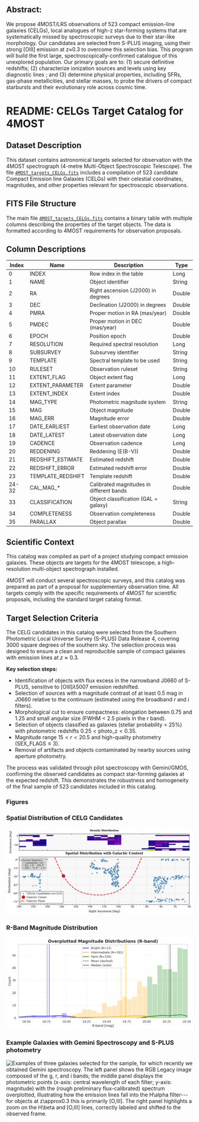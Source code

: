 ## Abstract: 
We propose 4MOST/LRS observations of 523 compact emission-line galaxies (CELGs), local analogues of high-z star-forming systems that are systematically missed by spectroscopic surveys due to their star-like morphology. Our candidates are selected from S-PLUS imaging, using their strong [OIII] emission at z≈0.3 to overcome this selection bias. This program will build the first large, spectroscopically-confirmed catalogue of this unexplored population. Our primary goals are to: (1) secure definitive redshifts; (2) characterize ionization sources and levels using key diagnostic lines ; and (3) determine physical properties, including SFRs, gas-phase metallicities, and stellar masses, to probe the drivers of compact starbursts and their evolutionary role across cosmic time.
# README: CELGs Target Catalog for 4MOST

## Dataset Description

This dataset contains astronomical targets selected for observation with the 4MOST spectrograph (4-metre Multi-Object Spectroscopic Telescope). The file [`4MOST_targets_CELGs.fits`](4MOST_targets_CELGs.fits) includes a compilation of 523 candidate Compact Emission line Galaxies (CELGs) with their celestial coordinates, magnitudes, and other properties relevant for spectroscopic observations.

## FITS File Structure

The main file [`4MOST_targets_CELGs.fits`](4MOST_targets_CELGs.fits) contains a binary table with multiple columns describing the properties of the target objects. The data is formatted according to 4MOST requirements for observation proposals.

## Column Descriptions

| Index | Name | Description | Type |
|-------|------|-------------|------|
| 0 | INDEX | Row index in the table | Long |
| 1 | NAME | Object identifier | String |
| 2 | RA | Right ascension (J2000) in degrees | Double |
| 3 | DEC | Declination (J2000) in degrees | Double |
| 4 | PMRA | Proper motion in RA (mas/year) | Double |
| 5 | PMDEC | Proper motion in DEC (mas/year) | Double |
| 6 | EPOCH | Position epoch | Double |
| 7 | RESOLUTION | Required spectral resolution | Long |
| 8 | SUBSURVEY | Subsurvey identifier | String |
| 9 | TEMPLATE | Spectral template to be used | String |
| 10 | RULESET | Observation ruleset | String |
| 11 | EXTENT_FLAG | Object extent flag | Long |
| 12 | EXTENT_PARAMETER | Extent parameter | Double |
| 13 | EXTENT_INDEX | Extent index | Double |
| 14 | MAG_TYPE | Photometric magnitude system | String |
| 15 | MAG | Object magnitude | Double |
| 16 | MAG_ERR | Magnitude error | Double |
| 17 | DATE_EARLIEST | Earliest observation date | Long |
| 18 | DATE_LATEST | Latest observation date | Long |
| 19 | CADENCE | Observation cadence | Long |
| 20 | REDDENING | Reddening (E(B-V)) | Double |
| 21 | REDSHIFT_ESTIMATE | Estimated redshift | Double |
| 22 | REDSHIFT_ERROR | Estimated redshift error | Double |
| 23 | TEMPLATE_REDSHIFT | Template redshift | Double |
| 24-32 | CAL_MAG_* | Calibrated magnitudes in different bands | Double |
| 33 | CLASSIFICATION | Object classification (GAL = galaxy) | String |
| 34 | COMPLETENESS | Observation completeness | Double |
| 35 | PARALLAX | Object parallax | Double |

## Scientific Context

This catalog was compiled as part of a project studying compact emission galaxies. These objects are targets for the 4MOST telescope, a high-resolution multi-object spectrograph installed.

4MOST will conduct several spectroscopic surveys, and this catalog was prepared as part of a proposal for supplementary observation time. All targets comply with the specific requirements of 4MOST for scientific proposals, including the standard target catalog format.

## Target Selection Criteria

The CELG candidates in this catalog were selected from the Southern Photometric Local Universe Survey (S-PLUS) Data Release 4, covering 3000 square degrees of the southern sky. The selection process was designed to ensure a clean and reproducible sample of compact galaxies with emission lines at $z \approx 0.3$.

**Key selection steps:**

- Identification of objects with flux excess in the narrowband J0660 of S-PLUS, sensitive to [OIII]$\lambda5007$ emission redshifted.
- Selection of sources with a magnitude contrast of at least 0.5 mag in J0660 relative to the continuum (estimated using the broadband $r$ and $i$ filters).
- Morphological cut to ensure compactness: elongation between 0.75 and 1.25 and small angular size (FWHM $<$ 2.5 pixels in the $r$ band).
- Selection of objects classified as galaxies (stellar probability $<$ 25%) with photometric redshifts $0.25 < \mathrm{photo\_z} < 0.35$.
- Magnitude range $15 < r < 20.5$ and high-quality photometry ($\mathrm{SEX\_FLAGS} \leq 3$).
- Removal of artifacts and objects contaminated by nearby sources using aperture photometry.

The process was validated through pilot spectroscopy with Gemini/GMOS, confirming the observed candidates as compact star-forming galaxies at the expected redshift. This demonstrates the robustness and homogeneity of the final sample of 523 candidates included in this catalog.


### Figures

### Spatial Distribution of CELG Candidates

![Spatial distribution of compact emission line galaxy candidates identified in the S-PLUS DR4 survey. The figure shows the density of objects in right ascension (RA) and declination (DEC), with blue dots marking the positions of all 523 emission line candidates. The galactic plane is indicated by a red dashed line, and the Galactic center is marked in red. This distribution illustrates the wide coverage and dispersion of our sample across the S-PLUS footprint.](/Images//combined_halpha_distribution_compact.png)

### R-Band Magnitude Distribution

![R-band magnitude distribution of the sample, marked by magnitude bin used for exposure-time allocation. The three bins and their sample sizes are: Bright ($r<19.0$; $N=12$), Intermediate ($19.0\leq r<20.0$; $N=181$), Faint ($20.0\leq r\leq20.5$; $N=330$). Vertical lines indicate representative central values for each bin. These counts were used to compute the total requested fiber‑hours (see main text).](/Images/magnitude_distributions_overplotted.png)

### Example Galaxies with Gemini Spectroscopy and S-PLUS photometry

![Examples of three galaxies selected for the sample, for which recently we obtained Gemini spectroscopy. The left panel shows the RGB Legacy image composed of the $g$, $r$, and $i$ bands; the middle panel displays the photometric points (x-axis: central wavelength of each filter; y-axis: magnitude) with the (rough preliminary flux-calibrated) spectrum overplotted, illustrating how the emission lines fall into the H$\alpha$ filter---for objects at $z\approx0.3$ this is primarily [O\,III]. The right panel highlights a zoom on the H$\beta$ and [O\,III] lines, correctly labeled and shifted to the observed frame.](/Images/ex_photo_spec_mags_halpha_candidate5_zoom.png)
